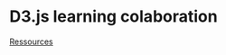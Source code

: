 # D3.js learning colaboration 

[Ressources](https://drive.google.com/drive/folders/1KQKXUgzF0dlSpskC5nD6gR8v1XxKbObq?usp=drive_link)




